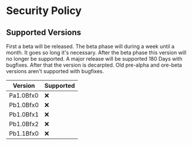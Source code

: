 # Security Policy

## Supported Versions

First a beta will be released. The beta phase will during a week until a month. It goes so long it's necessary. After the beta phase this version will no longer be supported.
A major release will be supported 180 Days with bugfixes. After that the version is decarpted.
Old pre-alpha and ore-beta versions aren't supported with bugfixes.

| Version | Supported          |
| ------- | ------------------ |
| Pa1.0Bfx0   | :x: |
| Pb1.0Bfx0   | :x: |
| Pb1.0Bfx1   | :x: |
| Pb1.0Bfx2   | :x: |
| Pb1.1Bfx0   | :x: |
